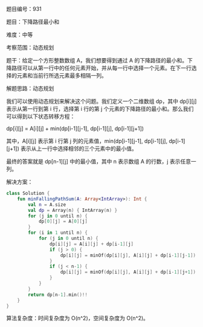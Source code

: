 题目编号：931

题目：下降路径最小和

难度：中等

考察范围：动态规划

题干：给定一个方形整数数组 A，我们想要得到通过 A 的下降路径的最小和。下降路径可以从第一行中的任何元素开始，并从每一行中选择一个元素。在下一行选择的元素和当前行所选元素最多相隔一列。

解题思路：动态规划

我们可以使用动态规划来解决这个问题。我们定义一个二维数组 dp，其中 dp[i][j] 表示从第一行到第 i 行，选择第 i 行的第 j 个元素的下降路径的最小和。那么我们可以得到以下状态转移方程：

dp[i][j] = A[i][j] + min(dp[i-1][j-1], dp[i-1][j], dp[i-1][j+1])

其中，A[i][j] 表示第 i 行第 j 列的元素值，min(dp[i-1][j-1], dp[i-1][j], dp[i-1][j+1]) 表示从上一行中选择相邻的三个元素中的最小值。

最终的答案就是 dp[n-1][j] 中的最小值，其中 n 表示数组 A 的行数，j 表示任意一列。

解决方案：

```kotlin
class Solution {
    fun minFallingPathSum(A: Array<IntArray>): Int {
        val n = A.size
        val dp = Array(n) { IntArray(n) }
        for (j in 0 until n) {
            dp[0][j] = A[0][j]
        }
        for (i in 1 until n) {
            for (j in 0 until n) {
                dp[i][j] = A[i][j] + dp[i-1][j]
                if (j > 0) {
                    dp[i][j] = minOf(dp[i][j], A[i][j] + dp[i-1][j-1])
                }
                if (j < n-1) {
                    dp[i][j] = minOf(dp[i][j], A[i][j] + dp[i-1][j+1])
                }
            }
        }
        return dp[n-1].min()!!
    }
}
```

算法复杂度：时间复杂度为 O(n^2)，空间复杂度为 O(n^2)。